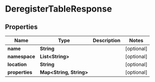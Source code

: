 

# DeregisterTableResponse


## Properties

| Name | Type | Description | Notes |
|------------ | ------------- | ------------- | -------------|
|**name** | **String** |  |  [optional] |
|**namespace** | **List&lt;String&gt;** |  |  [optional] |
|**location** | **String** |  |  [optional] |
|**properties** | **Map&lt;String, String&gt;** |  |  [optional] |



